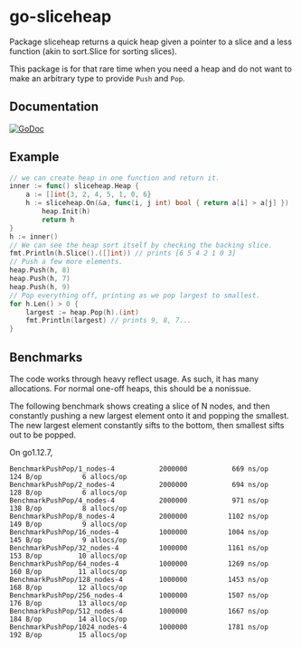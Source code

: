 go-sliceheap
============

Package sliceheap returns a quick heap given a pointer to a slice and a less
function (akin to sort.Slice for sorting slices).

This package is for that rare time when you need a heap and do not want to make
an arbitrary type to provide `Push` and `Pop`.

Documentation
-------------

[![GoDoc](https://godoc.org/github.com/twmb/go-sliceheap?status.svg)](https://godoc.org/github.com/twmb/go-sliceheap)

Example
-------

```go
// we can create heap in one function and return it.
inner := func() sliceheap.Heap {
	a := []int{3, 2, 4, 5, 1, 0, 6}
	h := sliceheap.On(&a, func(i, j int) bool { return a[i] > a[j] })
        heap.Init(h)
        return h
}
h := inner()
// We can see the heap sort itself by checking the backing slice.
fmt.Println(h.Slice().([]int)) // prints [6 5 4 2 1 0 3]
// Push a few more elements.
heap.Push(h, 8)
heap.Push(h, 7)
heap.Push(h, 9)
// Pop everything off, printing as we pop largest to smallest.
for h.Len() > 0 {
	largest := heap.Pop(h).(int)
	fmt.Println(largest) // prints 9, 8, 7...
}
```

Benchmarks
----------

The code works through heavy reflect usage. As such, it has many allocations.
For normal one-off heaps, this should be a nonissue.

The following benchmark shows creating a slice of N nodes, and then constantly
pushing a new largest element onto it and popping the smallest. The new largest
element constantly sifts to the bottom, then smallest sifts out to be popped.

On go1.12.7,

```
BenchmarkPushPop/1_nodes-4         	 2000000	       669 ns/op	     124 B/op	       6 allocs/op
BenchmarkPushPop/2_nodes-4         	 2000000	       694 ns/op	     128 B/op	       6 allocs/op
BenchmarkPushPop/4_nodes-4         	 2000000	       971 ns/op	     138 B/op	       8 allocs/op
BenchmarkPushPop/8_nodes-4         	 2000000	      1102 ns/op	     149 B/op	       9 allocs/op
BenchmarkPushPop/16_nodes-4        	 1000000	      1004 ns/op	     145 B/op	       9 allocs/op
BenchmarkPushPop/32_nodes-4        	 1000000	      1161 ns/op	     153 B/op	      10 allocs/op
BenchmarkPushPop/64_nodes-4        	 1000000	      1269 ns/op	     160 B/op	      11 allocs/op
BenchmarkPushPop/128_nodes-4       	 1000000	      1453 ns/op	     168 B/op	      12 allocs/op
BenchmarkPushPop/256_nodes-4       	 1000000	      1507 ns/op	     176 B/op	      13 allocs/op
BenchmarkPushPop/512_nodes-4       	 1000000	      1667 ns/op	     184 B/op	      14 allocs/op
BenchmarkPushPop/1024_nodes-4      	 1000000	      1781 ns/op	     192 B/op	      15 allocs/op
```
